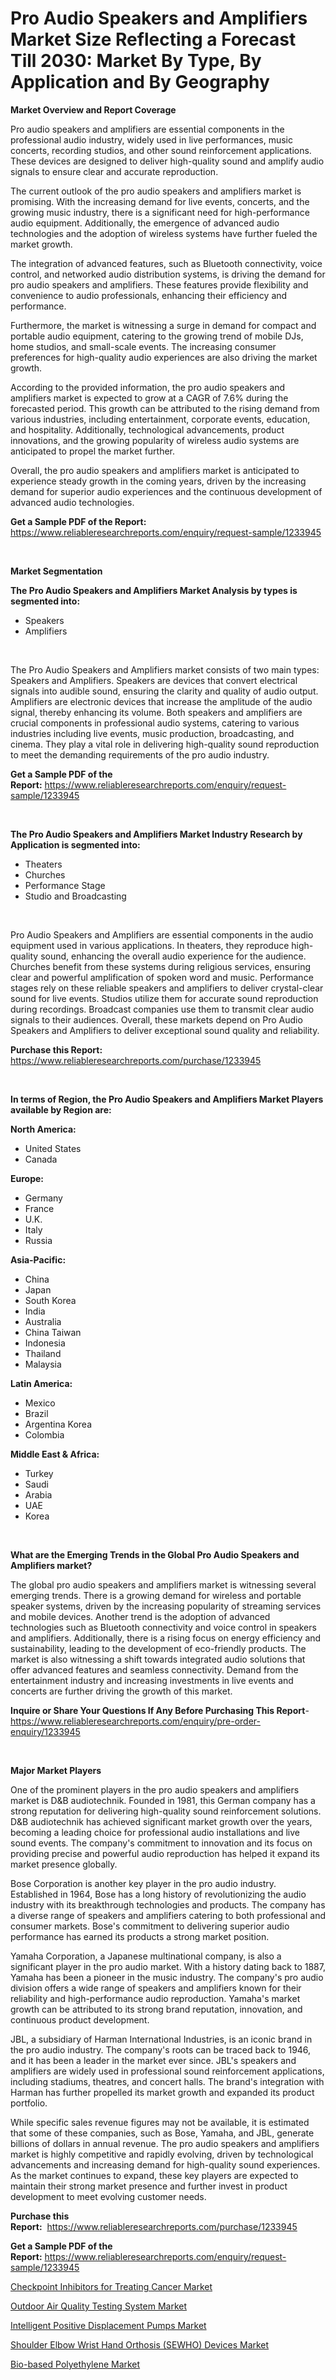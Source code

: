 <p><h1>Pro Audio Speakers and Amplifiers Market Size Reflecting a Forecast Till 2030: Market By Type, By Application and By Geography</h1></p><p><strong>Market Overview and Report Coverage</strong></p>
<p><p>Pro audio speakers and amplifiers are essential components in the professional audio industry, widely used in live performances, music concerts, recording studios, and other sound reinforcement applications. These devices are designed to deliver high-quality sound and amplify audio signals to ensure clear and accurate reproduction.</p><p>The current outlook of the pro audio speakers and amplifiers market is promising. With the increasing demand for live events, concerts, and the growing music industry, there is a significant need for high-performance audio equipment. Additionally, the emergence of advanced audio technologies and the adoption of wireless systems have further fueled the market growth.</p><p>The integration of advanced features, such as Bluetooth connectivity, voice control, and networked audio distribution systems, is driving the demand for pro audio speakers and amplifiers. These features provide flexibility and convenience to audio professionals, enhancing their efficiency and performance.</p><p>Furthermore, the market is witnessing a surge in demand for compact and portable audio equipment, catering to the growing trend of mobile DJs, home studios, and small-scale events. The increasing consumer preferences for high-quality audio experiences are also driving the market growth.</p><p>According to the provided information, the pro audio speakers and amplifiers market is expected to grow at a CAGR of 7.6% during the forecasted period. This growth can be attributed to the rising demand from various industries, including entertainment, corporate events, education, and hospitality. Additionally, technological advancements, product innovations, and the growing popularity of wireless audio systems are anticipated to propel the market further.</p><p>Overall, the pro audio speakers and amplifiers market is anticipated to experience steady growth in the coming years, driven by the increasing demand for superior audio experiences and the continuous development of advanced audio technologies.</p></p>
<p><strong>Get a Sample PDF of the Report:</strong> <a href="https://www.reliableresearchreports.com/enquiry/request-sample/1233945">https://www.reliableresearchreports.com/enquiry/request-sample/1233945</a></p>
<p>&nbsp;</p>
<p><strong>Market Segmentation</strong></p>
<p><strong>The Pro Audio Speakers and Amplifiers Market Analysis by types is segmented into:</strong></p>
<p><ul><li>Speakers</li><li>Amplifiers</li></ul></p>
<p>&nbsp;</p>
<p><p>The Pro Audio Speakers and Amplifiers market consists of two main types: Speakers and Amplifiers. Speakers are devices that convert electrical signals into audible sound, ensuring the clarity and quality of audio output. Amplifiers are electronic devices that increase the amplitude of the audio signal, thereby enhancing its volume. Both speakers and amplifiers are crucial components in professional audio systems, catering to various industries including live events, music production, broadcasting, and cinema. They play a vital role in delivering high-quality sound reproduction to meet the demanding requirements of the pro audio industry.</p></p>
<p><strong>Get a Sample PDF of the Report:</strong>&nbsp;<a href="https://www.reliableresearchreports.com/enquiry/request-sample/1233945">https://www.reliableresearchreports.com/enquiry/request-sample/1233945</a></p>
<p>&nbsp;</p>
<p><strong>The Pro Audio Speakers and Amplifiers Market Industry Research by Application is segmented into:</strong></p>
<p><ul><li>Theaters</li><li>Churches</li><li>Performance Stage</li><li>Studio and Broadcasting</li></ul></p>
<p>&nbsp;</p>
<p><p>Pro Audio Speakers and Amplifiers are essential components in the audio equipment used in various applications. In theaters, they reproduce high-quality sound, enhancing the overall audio experience for the audience. Churches benefit from these systems during religious services, ensuring clear and powerful amplification of spoken word and music. Performance stages rely on these reliable speakers and amplifiers to deliver crystal-clear sound for live events. Studios utilize them for accurate sound reproduction during recordings. Broadcast companies use them to transmit clear audio signals to their audiences. Overall, these markets depend on Pro Audio Speakers and Amplifiers to deliver exceptional sound quality and reliability.</p></p>
<p><strong>Purchase this Report:</strong>&nbsp; <a href="https://www.reliableresearchreports.com/purchase/1233945">https://www.reliableresearchreports.com/purchase/1233945</a></p>
<p>&nbsp;</p>
<p><strong>In terms of Region, the Pro Audio Speakers and Amplifiers Market Players available by Region are:</strong></p>
<p>
    <p> <strong> North America: </strong>
        <ul>
            <li>United States</li>
            <li>Canada</li>
        </ul>
        </p> 
    <p> <strong> Europe: </strong>
        <ul>
            <li>Germany</li>
            <li>France</li>
            <li>U.K.</li>
            <li>Italy</li>
            <li>Russia</li>
        </ul>
        </p> 
    <p> <strong> Asia-Pacific: </strong>
        <ul>
            <li>China</li>
            <li>Japan</li>
            <li>South Korea</li>
            <li>India</li>
            <li>Australia</li>
            <li>China Taiwan</li>
            <li>Indonesia</li>
            <li>Thailand</li>
            <li>Malaysia</li>
        </ul>
        </p> 
    <p> <strong> Latin America: </strong>
        <ul>
            <li>Mexico</li>
            <li>Brazil</li>
            <li>Argentina Korea</li>
            <li>Colombia</li>
        </ul>
        </p> 
    <p> <strong> Middle East & Africa: </strong>
        <ul>
            <li>Turkey</li>
            <li>Saudi</li>
            <li>Arabia</li>
            <li>UAE</li>
            <li>Korea</li>
        </ul>
    </p>
    </p>
<p>&nbsp;</p>
<p><strong>What are the Emerging Trends in the Global Pro Audio Speakers and Amplifiers market?</strong></p>
<p><p>The global pro audio speakers and amplifiers market is witnessing several emerging trends. There is a growing demand for wireless and portable speaker systems, driven by the increasing popularity of streaming services and mobile devices. Another trend is the adoption of advanced technologies such as Bluetooth connectivity and voice control in speakers and amplifiers. Additionally, there is a rising focus on energy efficiency and sustainability, leading to the development of eco-friendly products. The market is also witnessing a shift towards integrated audio solutions that offer advanced features and seamless connectivity. Demand from the entertainment industry and increasing investments in live events and concerts are further driving the growth of this market.</p></p>
<p><strong>Inquire or Share Your Questions If Any Before Purchasing This Report</strong>- <a href="https://www.reliableresearchreports.com/enquiry/pre-order-enquiry/1233945">https://www.reliableresearchreports.com/enquiry/pre-order-enquiry/1233945</a></p>
<p>&nbsp;</p>
<p><strong>Major Market Players</strong></p>
<p><p>One of the prominent players in the pro audio speakers and amplifiers market is D&B audiotechnik. Founded in 1981, this German company has a strong reputation for delivering high-quality sound reinforcement solutions. D&B audiotechnik has achieved significant market growth over the years, becoming a leading choice for professional audio installations and live sound events. The company's commitment to innovation and its focus on providing precise and powerful audio reproduction has helped it expand its market presence globally.</p><p>Bose Corporation is another key player in the pro audio industry. Established in 1964, Bose has a long history of revolutionizing the audio industry with its breakthrough technologies and products. The company has a diverse range of speakers and amplifiers catering to both professional and consumer markets. Bose's commitment to delivering superior audio performance has earned its products a strong market position.</p><p>Yamaha Corporation, a Japanese multinational company, is also a significant player in the pro audio market. With a history dating back to 1887, Yamaha has been a pioneer in the music industry. The company's pro audio division offers a wide range of speakers and amplifiers known for their reliability and high-performance audio reproduction. Yamaha's market growth can be attributed to its strong brand reputation, innovation, and continuous product development.</p><p>JBL, a subsidiary of Harman International Industries, is an iconic brand in the pro audio industry. The company's roots can be traced back to 1946, and it has been a leader in the market ever since. JBL's speakers and amplifiers are widely used in professional sound reinforcement applications, including stadiums, theatres, and concert halls. The brand's integration with Harman has further propelled its market growth and expanded its product portfolio.</p><p>While specific sales revenue figures may not be available, it is estimated that some of these companies, such as Bose, Yamaha, and JBL, generate billions of dollars in annual revenue. The pro audio speakers and amplifiers market is highly competitive and rapidly evolving, driven by technological advancements and increasing demand for high-quality sound experiences. As the market continues to expand, these key players are expected to maintain their strong market presence and further invest in product development to meet evolving customer needs.</p></p>
<p><strong>Purchase this Report:</strong>&nbsp;&nbsp;<a href="https://www.reliableresearchreports.com/purchase/1233945">https://www.reliableresearchreports.com/purchase/1233945</a></p>
<p></p>
<p><strong>Get a Sample PDF of the Report:</strong>&nbsp;<a href="https://www.reliableresearchreports.com/enquiry/request-sample/1233945">https://www.reliableresearchreports.com/enquiry/request-sample/1233945</a></p>
<p><p><a href="https://medium.com/@barttrantow2023/checkpoint-inhibitors-for-treating-cancer-market-the-key-to-successful-business-strategy-forecast-eaa45234e4c0">Checkpoint Inhibitors for Treating Cancer Market</a></p><p><a href="https://www.linkedin.com/pulse/outdoor-air-quality-testing-system-market-insights-players/">Outdoor Air Quality Testing System Market</a></p><p><a href="https://github.com/ChiragRp1/Market-Research-Report-List-1/blob/main/intelligent-positive-displacement-pumps-market.md">Intelligent Positive Displacement Pumps Market</a></p><p><a href="https://www.linkedin.com/pulse/shoulder-elbow-wrist-hand-orthosis-sewho-devices/">Shoulder Elbow Wrist Hand Orthosis (SEWHO) Devices Market</a></p><p><a href="https://medium.com/@reecebednar/bio-based-polyethylene-market-analysis-its-cagr-market-segmentation-and-global-industry-overview-86ab8d8d3c06">Bio-based Polyethylene Market</a></p></p>